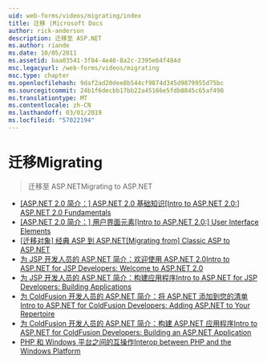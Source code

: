 ```yaml
---
uid: web-forms/videos/migrating/index
title: 迁移 |Microsoft Docs
author: rick-anderson
description: 迁移至 ASP.NET
ms.author: riande
ms.date: 10/05/2011
ms.assetid: baa03541-3f84-4e46-8a2c-2395e64f484d
msc.legacyurl: /web-forms/videos/migrating
msc.type: chapter
ms.openlocfilehash: 9daf2ad20dee8b544cf9874d345d9879955d75bc
ms.sourcegitcommit: 24b1f6decbb17bb22a45166e5fdb0845c65af498
ms.translationtype: MT
ms.contentlocale: zh-CN
ms.lasthandoff: 03/01/2019
ms.locfileid: "57022194"
---
```

<a name="migrating"></a><span data-ttu-id="93631-103">迁移</span><span class="sxs-lookup"><span data-stu-id="93631-103">Migrating</span></span>
====================
> <span data-ttu-id="93631-104">迁移至 ASP.NET</span><span class="sxs-lookup"><span data-stu-id="93631-104">Migrating to ASP.NET</span></span>


- <span data-ttu-id="93631-105">[[ASP.NET 2.0 简介：] ASP.NET 2.0 基础知识](intro-to-aspnet-20-aspnet-20-fundamentals.md)</span><span class="sxs-lookup"><span data-stu-id="93631-105">[[Intro to ASP.NET 2.0:] ASP.NET 2.0 Fundamentals](intro-to-aspnet-20-aspnet-20-fundamentals.md)</span></span>
- <span data-ttu-id="93631-106">[[ASP.NET 2.0 简介：] 用户界面元素](intro-to-aspnet-20-user-interface-elements.md)</span><span class="sxs-lookup"><span data-stu-id="93631-106">[[Intro to ASP.NET 2.0:] User Interface Elements](intro-to-aspnet-20-user-interface-elements.md)</span></span>
- <span data-ttu-id="93631-107">[[迁移对象] 经典 ASP 到 ASP.NET](migrating-from-classic-asp-to-aspnet.md)</span><span class="sxs-lookup"><span data-stu-id="93631-107">[[Migrating from] Classic ASP to ASP.NET](migrating-from-classic-asp-to-aspnet.md)</span></span>
- [<span data-ttu-id="93631-108">为 JSP 开发人员的 ASP.NET 简介：欢迎使用 ASP.NET 2.0</span><span class="sxs-lookup"><span data-stu-id="93631-108">Intro to ASP.NET for JSP Developers: Welcome to ASP.NET 2.0</span></span>](intro-to-aspnet-for-jsp-developers-welcome-to-aspnet-20.md)
- [<span data-ttu-id="93631-109">为 JSP 开发人员的 ASP.NET 简介：构建应用程序</span><span class="sxs-lookup"><span data-stu-id="93631-109">Intro to ASP.NET for JSP Developers: Building Applications</span></span>](intro-to-aspnet-for-jsp-developers-building-applications.md)
- [<span data-ttu-id="93631-110">为 ColdFusion 开发人员的 ASP.NET 简介：将 ASP.NET 添加到您的清单</span><span class="sxs-lookup"><span data-stu-id="93631-110">Intro to ASP.NET for ColdFusion Developers: Adding ASP.NET to Your Repertoire</span></span>](intro-to-aspnet-for-coldfusion-developers-adding-aspnet-to-your-repertoire.md)
- [<span data-ttu-id="93631-111">为 ColdFusion 开发人员的 ASP.NET 简介：构建 ASP.NET 应用程序</span><span class="sxs-lookup"><span data-stu-id="93631-111">Intro to ASP.NET for ColdFusion Developers: Building an ASP.NET Application</span></span>](introduction-to-aspnet-for-coldfusion-developers-building-an-aspnet-application.md)
- [<span data-ttu-id="93631-112">PHP 和 Windows 平台之间的互操作</span><span class="sxs-lookup"><span data-stu-id="93631-112">Interop between PHP and the Windows Platform</span></span>](interop-between-php-and-the-windows-platform.md)
